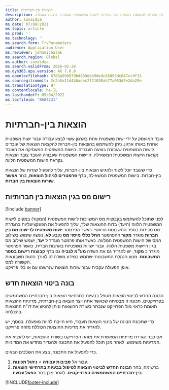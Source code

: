 ```yaml
---
title: הוצאות בין-חברתיות
description: נושא זה מספק מידע על אופן השימוש בהוצאות בין-חברות להקצאת הוצאות של עובדים לישות המשפטית שעבורה בוצעה העבודה.
author: suvaidya
ms.date: 07/08/2021
ms.topic: article
ms.prod: ''
ms.technology: ''
ms.search.form: TrvParameters
audience: Application User
ms.reviewer: johnmichalak
ms.search.region: Global
ms.author: suvaidya
ms.search.validFrom: 2016-02-28
ms.dyn365.ops.version: AX 7.0.0
ms.openlocfilehash: 6788a590879bd839ebb9dedc45895dc047cc9f15
ms.sourcegitcommit: 2c2a5a11d446adec2f21030ab77a053d7e2da28e
ms.translationtype: HT
ms.contentlocale: he-IL
ms.lasthandoff: 05/04/2022
ms.locfileid: "8684231"
---
```

# <a name="intercompany-expenses"></a>הוצאות בין-חברתיות

עובד המועסק על ידי ישות משפטית אחת בארגון עשוי לבצע עבודה עבור ישות משפטית אחרת באותו ארגון. ניתן להשתמש בהוצאות בין-חברות להקצאת הוצאות של עובדים לישות המשפטית שעבורה בוצעה העבודה. הישות המשפטית המעסיקה את העובד נקראת הישות המשפטית המשאילה. היישות המשפטית שעבורה העובד צובר הוצאות נקראת הישות המשפטית הלווה. 

כדי שעובד יוכל ליצור ולהגיש הוצאות בין-חברות, עליך להפעיל שורות של הוצאות בין-חברות. בישות המשפטית המשאילה, בדף **פרמטרים לניהול הוצאות**, בחר **אפשר שורות הוצאות בין חברות**. 

## <a name="tax-posting-for-intercompany-expenses"></a>רישום מס בגין הוצאות בין חברותיות

[!include [banner](../includes/banner.md)]

לפני שתוכל להשתמש בקבוצות מס המשויכות לישות המשפטית (המקור) במקום לישות המשפטית הלווה (היעד) בדוח ההוצאות שלך, עליך להפעיל את הפונקציונליות בהגדרת מס מכירות בספר החשבונות הראשי. כאשר הפרמטר **ישות משפטית לרישום מס בין חברות** מוגדר **מקור** ההפרמטר **החל כללי מיסוי מס** נקבע **לא**, נעשה שימוש בשילוב המס של הישות המשפטית המלווה. כאשר אותו פרמטר מוגדר ל **יעד**, ישמש שילוב מס בגין היישות משפטית הלווה. עבור ישויות משפטיות בארצות הברית, כאשר הפרמטר מוגדר כ **מקור**, יש להגדיר גם את השדה **מע"מ לגביה** גם בדף **קבוצות רישום בספר החשבונות**. מנוע הנהלת החשבונות ישתמש במידע משדה זה לצורך הזנות חשבונאות הקשורה למס.   
אופן הפעולה עקבית עבור שורות הוצאות שנרשמו עם או בלי פרויקט.  

## <a name="new-expense-expression-builder"></a>בונה ביטוי הוצאות חדש

הבונה החדש לביטוי הוצאות מטפל בבעיות בתרחישי הוצאות בין-חברתיים המשתמשים בפרוייקטים. תכונה זו מבטיחה שכאשר אתה יוצר הוצאה בין-חברתית, מדיניות ההוצאות תאומת כראוי מול הפרוייקט שנבחר בשורת ההוצאות וניתן להגיש את דו"ח ההוצאות בהצלחה.

כדי שתכונת הבונה של ביטוי הוצאות תעבוד, היא חייבת להיות מופעלת. בנוסף, יש להגדיר את מדיניות ההוצאות הכוללת מזהה פרוייקט.

אם כבר הגדרת מדיניות המאשרת את מזהה הפרוייקט בשורת ההוצאות, יש להוציא את המדיניות משימוש. לאחר מכן תוכל להפעיל את התכונה ולהגדיר מחדש את המדיניות.

כדי להפעיל את התכונה, בצע את השלבים הבאים.

1. עבור אל **סביבות עבודה** \> **ניהול תכונות**.
2. ברשימה, בחר **הבונה החדש לביטוי הוצאות לטיפול בבעיות בתרחישי הוצאות בין-חברתיים המשתמשים בפרוייקטים**. לאחר מכן בחר **הפעל עכשיו**.

[!INCLUDE[footer-include](../includes/footer-banner.md)]
